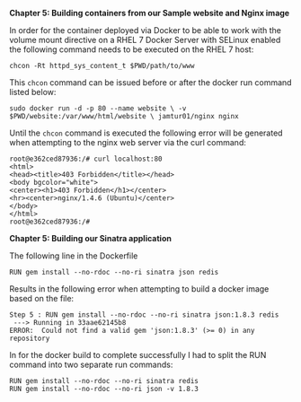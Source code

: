 **Chapter 5:  Building containers from our Sample website and Nginx image**

In order for the container deployed via Docker to be able to work with the volume mount directive on a RHEL 7 Docker Server with SELinux enabled the following command needs to be executed on the RHEL 7 host:

```
chcon -Rt httpd_sys_content_t $PWD/path/to/www
```

This ``chcon`` command can be issued before or after the docker run command listed below:

```
sudo docker run -d -p 80 --name website \ -v $PWD/website:/var/www/html/website \ jamtur01/nginx nginx
```

Until the ```chcon``` command is executed the following error will be generated when attempting to the nginx web server via the curl command:

```
root@e362ced87936:/# curl localhost:80
<html>
<head><title>403 Forbidden</title></head>
<body bgcolor="white">
<center><h1>403 Forbidden</h1></center>
<hr><center>nginx/1.4.6 (Ubuntu)</center>
</body>
</html>
root@e362ced87936:/# 
```

**Chapter 5:  Building our Sinatra application**

The following line in the Dockerfile
```
RUN gem install --no-rdoc --no-ri sinatra json redis
```
Results in the following error when attempting to build a docker image based on the file:
```
Step 5 : RUN gem install --no-rdoc --no-ri sinatra json:1.8.3 redis
 ---> Running in 33aae62145b8
ERROR:  Could not find a valid gem 'json:1.8.3' (>= 0) in any repository
```
In for the docker build to complete successfully I had to split the RUN command into two separate run commands:
```
RUN gem install --no-rdoc --no-ri sinatra redis
RUN gem install --no-rdoc --no-ri json -v 1.8.3
```
